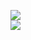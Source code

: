[![](https://img.shields.io/badge/Made%20With-Github%20Spray-lightgrey.svg?style=for-the-badge&logo=github)](https://github.com/Annihil/github-spray#4809)  
[![](https://i.imgur.com/2DrTn0Z.gif)](https://github.com/Annihil/github-spray)